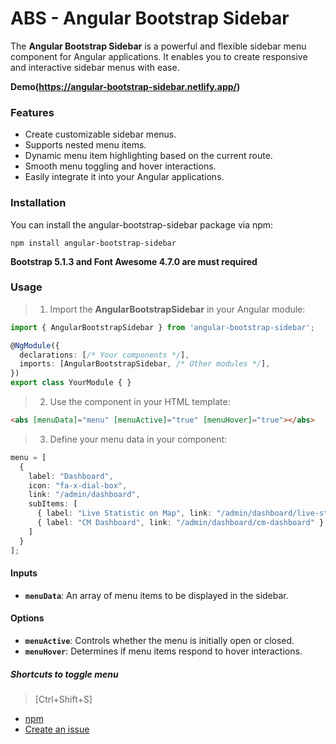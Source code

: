 # ABS - Angular Bootstrap Sidebar
The **Angular Bootstrap Sidebar** is a powerful and flexible sidebar menu component for Angular applications.
It enables you to create responsive and interactive sidebar menus with ease.

**Demo(https://angular-bootstrap-sidebar.netlify.app/)**

### Features
- Create customizable sidebar menus.
- Supports nested menu items.
- Dynamic menu item highlighting based on the current route.
- Smooth menu toggling and hover interactions.
- Easily integrate it into your Angular applications.
### Installation
You can install the angular-bootstrap-sidebar package via npm:
```console
npm install angular-bootstrap-sidebar
```
**__Bootstrap 5.1.3 and Font Awesome 4.7.0 are must required__**

### Usage
> 1. Import the **AngularBootstrapSidebar** in your Angular module:
```typescript
import { AngularBootstrapSidebar } from 'angular-bootstrap-sidebar';

@NgModule({
  declarations: [/* Your components */],
  imports: [AngularBootstrapSidebar, /* Other modules */],
})
export class YourModule { }
```
> 2. Use the **<abs>** component in your HTML template:
```html
<abs [menuData]="menu" [menuActive]="true" [menuHover]="true"></abs>
```
> 3. Define your menu data in your component:
```typescript
menu = [
  {
    label: "Dashboard",
    icon: "fa-x-dial-box",
    link: "/admin/dashboard",
    subItems: [
      { label: "Live Statistic on Map", link: "/admin/dashboard/live-statistic-map" },
      { label: "CM Dashboard", link: "/admin/dashboard/cm-dashboard" }
    ]
  }
];
```
#### Inputs
- **`menuData`**: An array of menu items to be displayed in the sidebar.
#### Options
- **`menuActive`**: Controls whether the menu is initially open or closed.
- **`menuHover`**: Determines if menu items respond to hover interactions.

##### Shortcuts to toggle menu
> [Ctrl+Shift+S]

- [npm](https://www.npmjs.com/package/angular-bootstrap-sidebar)
- [Create an issue](https://github.com/hirensojitra/angular-bootstrap-sidebar/issues)
